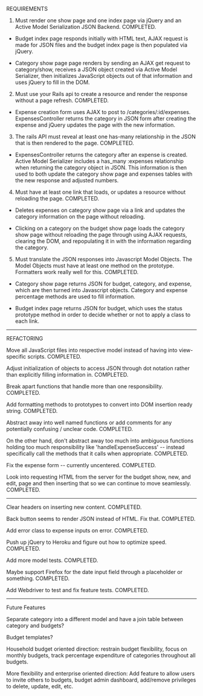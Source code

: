 REQUIREMENTS

1. Must render one show page and one index page via jQuery and an Active Model Serialization JSON Backend. COMPLETED.

- Budget index page responds initially with HTML text, AJAX request is made for JSON files and the budget index page is then populated via jQuery.

- Category show page page renders by sending an AJAX get request to category/show, receives a JSON object created via Active Model Serializer, then initializes JavaScript objects out of that information and uses jQuery to fill in the DOM.

2. Must use your Rails api to create a resource and render the response without a page refresh. COMPLETED.

- Expense creation form uses AJAX to post to /categories/:id/expenses. ExpensesController returns the category in JSON form after creating the expense and jQuery updates the page with the new information.

3. The rails API must reveal at least one has-many relationship in the JSON that is then rendered to the page. COMPLETED.

- ExpensesController returns the category after an expense is created. Active Model Serializer includes a has_many :expenses relationship when returning the category object in JSON. This information is then used to both update the category show page and expenses tables with the new response and adjusted numbers.

4. Must have at least one link that loads, or updates a resource without reloading the page. COMPLETED.

- Deletes expenses on category show page via a link and updates the category information on the page without reloading.

- Clicking on a category on the budget show page loads the category show page without reloading the page through using AJAX requests, clearing the DOM, and repopulating it in with the information regarding the category.

5. Must translate the JSON responses into Javascript Model Objects. The Model Objects must have at least one method on the prototype. Formatters work really well for this. COMPLETED.

- Category show page returns JSON for budget, category, and expense, which are then turned into Javascript objects. Category and expense percentage methods are used to fill information.

- Budget index page returns JSON for budget, which uses the status prototype method in order to decide whether or not to apply a class to each link.

----------------

REFACTORING

Move all JavaScript files into respective model instead of having into view-specific scripts. COMPLETED.

Adjust initialization of objects to access JSON through dot notation rather than explicitly filling information in. COMPLETED.

Break apart functions that handle more than one responsibility. COMPLETED.

Add formatting methods to prototypes to convert into DOM insertion ready string. COMPLETED.

Abstract away into well named functions or add comments for any potentially confusing / unclear code. COMPLETED.

On the other hand, don't abstract away too much into ambiguous functions holding too much responsibility like 'handleExpenseSuccess' -- instead specifically call the methods that it calls when appropriate. COMPLETED.

Fix the expense form -- currently uncentered. COMPLETED.

Look into requesting HTML from the server for the budget show, new, and edit, page and then inserting that so we can continue to move seamlessly. COMPLETED.

------------------

Clear headers on inserting new content. COMPLETED.

Back button seems to render JSON instead of HTML. Fix that. COMPLETED.

Add error class to expense inputs on error. COMPLETED.

Push up jQuery to Heroku and figure out how to optimize speed. COMPLETED.

Add more model tests. COMPLETED.

Maybe support Firefox for the date input field through a placeholder or something. COMPLETED.

Add Webdriver to test and fix feature tests. COMPLETED.

----------------
Future Features

Separate category into a different model and have a join table between category and budgets?

Budget templates?

Household budget oriented direction: restrain budget flexibility, focus on monthly budgets, track percentage expenditure of categories throughout all budgets.

More flexibility and enterprise oriented direction: Add feature to allow users to invite others to budgets, budget admin dashboard, add/remove privileges to delete, update, edit, etc.
